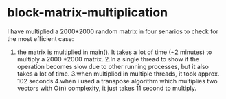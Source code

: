 # block-matrix-multiplication

I have multiplied a 2000*2000 random matrix in four senarios to check for the most efficient case:

1. the matrix is multiplied in main(). It takes a lot of time (~2 minutes) to multiply a 2000 *2000 matrix.
2.In a single thread to show if the operation becomes slow due to other running processes, but it also takes a lot of time.
3.when multiplied in multiple threads, it took approx. 102 seconds
4.when i used a transpose algorithm which multiplies two vectors with O(n) complexity, it just takes 11 second to multiply.
